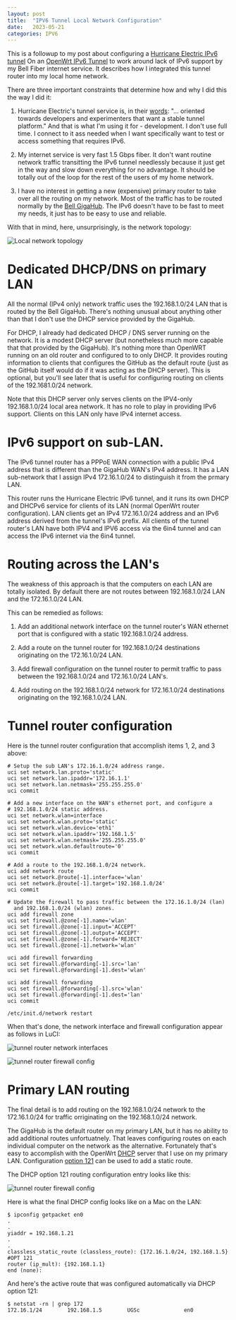 ```yaml
---
layout: post
title:  "IPV6 Tunnel Local Network Configuration"
date:   2023-05-21
categories: IPV6
---
```


This is a followup to my post about configuring a [Hurricane Electric
IPv6 tunnel](https://tunnelbroker.net/) On an [OpenWrt IPv6
Tunnel](./ipv6-tunnel-on-bell-fibre.html) to work around lack of IPv6
support by my Bell Fiber internet service. It describes how I
integrated this tunnel router into my local home network.

There are three important constraints that determine how and why I did this the way I did it:

1. Hurricane Electric's tunnel service is, in their
[words](https://tunnelbroker.net): "... oriented towards developers
and experimenters that want a stable tunnel platform." And that is
what I'm using it for - development. I don't use full time. I connect
to it ass needed when I want specifically want to test or access
something that requires IPv6.

2. My internet service is very fast 1.5 Gbps fiber. It don't want
routine network traffic transitting the IPv6 tunnel needlessly because
it just get in the way and slow down everything for no advantage. It
should be totally out of the loop for the rest of the users of my home
network.

3. I have no interest in getting a new (expensive) primary router to
take over all the routing on my network. Most of the traffic has to be
routed normally by the [Bell
GigaHub](https://support.bell.ca/internet/products/home-hub-4000-modem). The
IPv6 doesn't have to be fast to meet my needs, it just has to be easy
to use and reliable.

With that in mind, here, unsurprisingly, is the network topology:

![Local network topology](/assets/images/2023/2023-05-21-ipv6-tunnel-network/localNetworkTopology.png)

# Dedicated DHCP/DNS on primary LAN 

All the normal (IPv4 only) network traffic uses the 192.168.1.0/24 LAN
that is routed by the Bell GigaHub.  There's nothing unusual about
anything other than that I don't use the DHCP service provided by the
GigaHub.

For DHCP, I already had dedicated DHCP / DNS server running on the
network. It is a modest DHCP server (but nonetheless much more capable
that that provided by the GigaHub). It's nothing more than OpenWRT
running on an old router and configured to to only DHCP. It provides
routing information to clients that configures the GitHub as the
default route (just as the GitHub itself would do if it was acting as
the DHCP server). This is optional, but you'll see later that is
useful for configuring routing on clients of the 192.1681.0/24
network.

Note that this DHCP server only serves clients on the IPV4-only
192.168.1.0/24 local area network. It has no role to play in providing
IPv6 support. Clients on this LAN only have IPv4 internet access.

# IPv6 support on sub-LAN.

The IPv6 tunnel router has a PPPoE WAN connection with a public IPv4
address that is different than the GigaHub WAN's IPv4 address. It has
a LAN sub-network that I assign IPv4 172.16.1.0/24 to distinguish it
from the prmary LAN.

This router runs the Hurricane Electric IPv6 tunnel, and it runs its
own DHCP and DHCPv6 service for clients of its LAN (normal OpenWrt
router configuration). LAN clients get an IPv4 172.16.1.0/24 address
and an IPv6 address derived from the tunnel's IPv6 prefix. All clients
of the tunnel router's LAN have both IPV4 and IPV6 access via the 6in4
tunnel and can access the IPv6 internet via the 6in4 tunnel.

# Routing across the LAN's

The weakness of this approach is that the computers on each LAN are
totally isolated. By default there are not routes between
192.168.1.0/24 LAN and the 172.16.1.0/24 LAN.

This can be remedied as follows:

1. Add an additional network interface on the tunnel router's WAN
ethernet port that is configured with a static 192.168.1.0/24
address.

2. Add a route on the tunnel router for 192.168.1.0/24 destinations
originating on the 172.16.1.0/24 LAN.

3. Add firewall configuration on the tunnel router to permit traffic
to pass between the 192.168.1.0/24 and 172.16.1.0/24 LAN's.

4. Add routing on the 192.168.1.0/24 network for 172.16.1.0/24
destinations originating on the 192.168.1.0/24 LAN.

# Tunnel router configuration

Here is the tunnel router configuration that accomplish items 1, 2,
and 3 above:

```
# Setup the sub LAN's 172.16.1.0/24 address range.
uci set network.lan.proto='static'
uci set network.lan.ipaddr='172.16.1.1'
uci set network.lan.netmask='255.255.255.0'
uci commit

# Add a new interface on the WAN's ethernet port, and configure a
# 192.168.1.0/24 static address.
uci set network.wlan=interface
uci set network.wlan.proto='static'
uci set network.wlan.device='eth1'
uci set network.wlan.ipaddr='192.168.1.5'
uci set network.wlan.netmask='255.255.255.0'
uci set network.wlan.defaultroute='0'
uci commit

# Add a route to the 192.168.1.0/24 network.
uci add network route
uci set network.@route[-1].interface='wlan'
uci set network.@route[-1].target='192.168.1.0/24'
uci commit

# Update the firewall to pass traffic between the 172.16.1.0/24 (lan)
  and 192.168.1.0/24 (wlan) zones.
uci add firewall zone
uci set firewall.@zone[-1].name='wlan'
uci set firewall.@zone[-1].input='ACCEPT'
uci set firewall.@zone[-1].output='ACCEPT'
uci set firewall.@zone[-1].forward='REJECT'
uci set firewall.@zone[-1].network='wlan'

uci add firewall forwarding
uci set firewall.@forwarding[-1].src='lan'
uci set firewall.@forwarding[-1].dest='wlan'

uci add firewall forwarding
uci set firewall.@forwarding[-1].src='wlan'
uci set firewall.@forwarding[-1].dest='lan'
uci commit

/etc/init.d/network restart
```

When that's done, the network interface and firewall configuration
appear as follows in LuCI:

![tunnel router network interfaces](/assets/images/2023/2023-05-21-ipv6-tunnel-network/TunnelNetworkInterfaces.png)

![tunnel router firewall config](/assets/images/2023/2023-05-21-ipv6-tunnel-network/TunnelFirewallConfig.png)

# Primary LAN routing

The final detail is to add routing on the 192.168.1.0/24 network to
the 172.16.1.0/24 for traffic orriginating on the 192.168.1.0/24
network.

The GigaHub is the default router on my primary LAN, but it has no
ability to add additional routes unfortuatnely. That leaves
configuring routes on each individual computer on the network as the
alternative. Fortunately that's easy to accomplish with the OpenWrt
[DHCP](https://openwrt.org/docs/guide-user/base-system/dhcp) server
that I use on my primary LAN.  Configuration [option
121](https://datatracker.ietf.org/doc/html/rfc3442) can be used to add
a static route.

The DHCP option 121 routing configuration entry looks like this:

![tunnel router firewall config](/assets/images/2023/2023-05-21-ipv6-tunnel-network/DHCPOption121StaticRoute.png)

Here is what the final DHCP config looks like on a Mac on the LAN:

```
$ ipconfig getpacket en0
.
.
yiaddr = 192.168.1.21
.
.
classless_static_route (classless_route): {172.16.1.0/24, 192.168.1.5} #OPT 121
router (ip_mult): {192.168.1.1}
end (none): 
```

And here's the active route that was configured automatically via DHCP
option 121:

````
$ netstat -rn | grep 172
172.16.1/24        192.168.1.5        UGSc              en0
````
